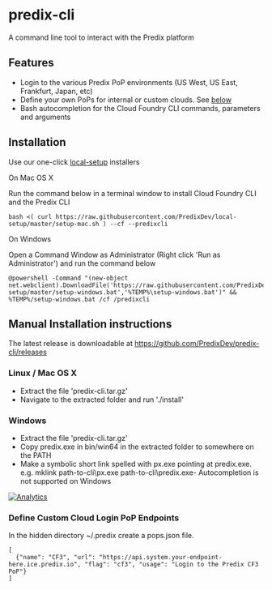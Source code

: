 # predix-cli

A command line tool to interact with the Predix platform

## Features

- Login to the various Predix PoP environments (US West, US East, Frankfurt, Japan, etc)
- Define your own PoPs for internal or custom clouds.  See [below](#define-custom-cloud-login-pop-endpoints)
- Bash autocompletion for the Cloud Foundry CLI commands, parameters and arguments

## Installation

Use our one-click [local-setup](https://github.com/PredixDev/local-setup) installers

On Mac OS X

Run the command below in a terminal window to install Cloud Foundry CLI and the Predix CLI
```
bash <( curl https://raw.githubusercontent.com/PredixDev/local-setup/master/setup-mac.sh ) --cf --predixcli
```

On Windows

Open a Command Window as Administrator (Right click 'Run as Administrator') and run the command below
```
@powershell -Command "(new-object net.webclient).DownloadFile('https://raw.githubusercontent.com/PredixDev/local-setup/master/setup-windows.bat','%TEMP%\setup-windows.bat')" && %TEMP%/setup-windows.bat /cf /predixcli
```

## Manual Installation instructions

The latest release is downloadable at https://github.com/PredixDev/predix-cli/releases

### Linux / Mac OS X
- Extract the file 'predix-cli.tar.gz'
- Navigate to the extracted folder and run './install'

### Windows
- Extract the file 'predix-cli.tar.gz'
- Copy predix.exe in bin/win64 in the extracted folder to somewhere on the PATH
- Make a symbolic short link spelled with px.exe pointing at predix.exe. e.g. mklink path-to-cli\px.exe path-to-cli\predix.exe- Autocompletion is not supported on Windows

[![Analytics](https://ga-beacon.appspot.com/UA-82773213-1/predixcli/readme?pixel)](https://github.com/PredixDev)


### Define Custom Cloud Login PoP Endpoints

In the hidden directory ~/.predix create a pops.json file.
```
[
  {"name": "CF3", "url": "https://api.system.your-endpoint-here.ice.predix.io", "flag": "cf3", "usage": "Login to the Predix CF3 PoP"}
]
```
